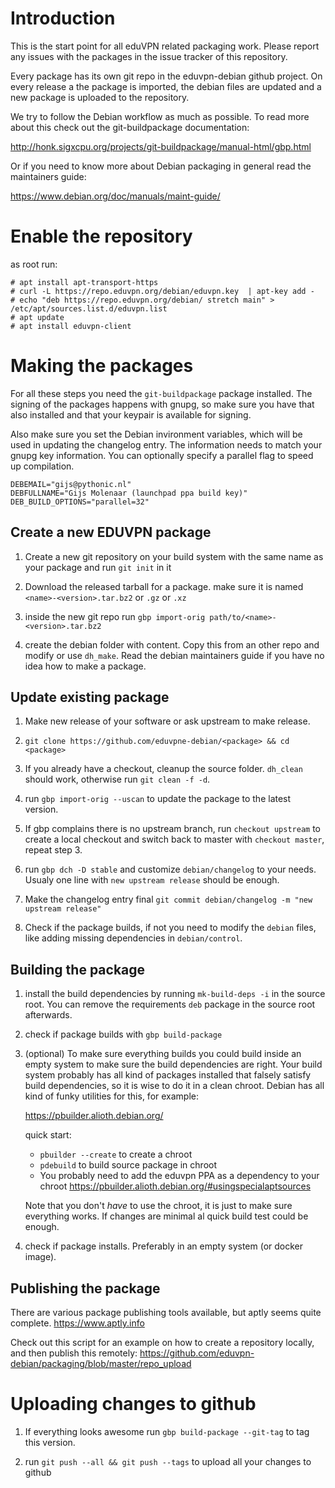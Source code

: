 Introduction
============

This is the start point for all eduVPN related packaging work. Please report any issues with
the packages in the issue tracker of this repository.

Every package has its own git repo in the eduvpn-debian github project. On every release
a the package is imported, the debian files are updated and a new package is uploaded to the repository.

We try to follow the Debian workflow as much as possible. To read more about this check out the
git-buildpackage documentation:

http://honk.sigxcpu.org/projects/git-buildpackage/manual-html/gbp.html

Or if you need to know more about Debian packaging in general read the maintainers guide:

https://www.debian.org/doc/manuals/maint-guide/


Enable the repository
=====================

as root run:

```
# apt install apt-transport-https
# curl -L https://repo.eduvpn.org/debian/eduvpn.key  | apt-key add -
# echo "deb https://repo.eduvpn.org/debian/ stretch main" > /etc/apt/sources.list.d/eduvpn.list
# apt update
# apt install eduvpn-client
```

Making the packages
===================

For all these steps you need the `git-buildpackage` package installed. The signing
of the packages happens with gnupg, so make sure you have that also installed
and that your keypair is available for signing.

Also make sure you set the Debian invironment variables, which will be used
in updating the changelog entry. The information needs to match your gnupg
key information. You can optionally specify a parallel flag to speed up
compilation.

```
DEBEMAIL="gijs@pythonic.nl"
DEBFULLNAME="Gijs Molenaar (launchpad ppa build key)"
DEB_BUILD_OPTIONS="parallel=32"
```

Create a new EDUVPN package
---------------------------

1. Create a new git repository on your build system with the same
   name as your package and run `git init` in it

2. Download the released tarball for a package. make sure it is
   named `<name>-<version>.tar.bz2` or `.gz` or `.xz`

3. inside the new git repo run `gbp import-orig path/to/<name>-<version>.tar.bz2`

4. create the debian folder with content. Copy this from an other
   repo and modify or use `dh_make`. Read the debian maintainers guide if you
   have no idea how to make a package.


Update existing package
-----------------------

1. Make new release of your software or ask upstream to make release. 

2. `git clone https://github.com/eduvpne-debian/<package> && cd <package>`

3. If you already have a checkout, cleanup the source folder. `dh_clean` should
   work, otherwise run `git clean -f -d`.

4. run `gbp import-orig --uscan` to update the package to the latest version.

5. If gbp complains there is no upstream branch, run `checkout upstream` to create
   a local checkout and switch back to master with `checkout master`, repeat step 3.

6. run `gbp dch -D stable` and customize `debian/changelog` to your needs. Usualy one
   line with `new upstream release` should be enough. 
   
7. Make the changelog entry final `git commit debian/changelog -m "new upstream release"`

8. Check if the package builds, if not you need to modify the `debian` files, like adding
   missing dependencies in `debian/control`.


Building the package
--------------------

1. install the build dependencies by running `mk-build-deps -i` in the source root.
   You can remove the requirements `deb` package in the source root afterwards.

2. check if package builds with `gbp build-package`

3. (optional) To make sure everything builds you could build inside an
   empty system to make sure the build dependencies are right. Your build
   system probably has all kind of packages installed that falsely satisfy build
   dependencies, so it is wise to do it in a clean chroot. Debian has all kind of
   funky utilities for this, for example:

   https://pbuilder.alioth.debian.org/

   quick start:

    * `pbuilder --create` to create a chroot
    * `pdebuild` to build source package in chroot
    * You probably need to add the eduvpn PPA as a dependency to your chroot
      https://pbuilder.alioth.debian.org/#usingspecialaptsources

    Note that you don't *have* to use the chroot, it is just to make sure
    everything works. If changes are minimal al quick build test could be
    enough.

4. check if package installs. Preferably in an empty system (or docker image).

Publishing the package
----------------------

There are various package publishing tools available, but aptly seems quite
complete. https://www.aptly.info

Check out this script for an example on how to create a repository locally,
and then publish this remotely: https://github.com/eduvpn-debian/packaging/blob/master/repo_upload


Uploading changes to github
===========================

1. If everything looks awesome run `gbp build-package --git-tag` to
   tag this version.

2. run `git push --all && git push --tags` to upload all your changes to github

